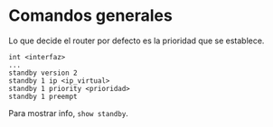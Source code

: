 # Comandos generales
Lo que decide el router por defecto es la prioridad que se establece.

```
int <interfaz>
...
standby version 2
standby 1 ip <ip_virtual>
standby 1 priority <prioridad>
standby 1 preempt
```

Para mostrar info, `show standby`.
